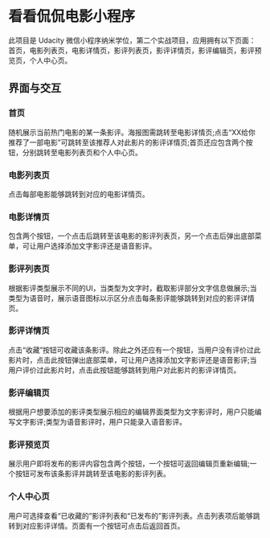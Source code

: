 # 看看侃侃电影小程序

此项目是 Udacity 微信小程序纳米学位，第二个实战项目，应用拥有以下页面：首页，电影列表页，电影详情页，影评列表页，影评详情页，影评编辑页，影评预览页，个人中心页。

## 界面与交互

### 首页

随机展示当前热门电影的某一条影评。海报图需跳转至电影详情页;点击“XX给你推荐了一部电影”可跳转至该推荐人对此影片的影评详情页;首页还应包含两个按钮，分别跳转至电影列表页和个人中心页。

### 电影列表页

点击每部电影能够跳转到对应的电影详情页。

### 电影详情页

包含两个按钮，一个点击后跳转至该电影的影评列表页，另一个点击后弹出底部菜单，可让用户选择添加文字影评还是语音影评。

### 影评列表页

根据影评类型展示不同的UI，当类型为文字时，截取影评部分文字信息做展示;当类型为语音时，展示语音图标以示区分点击每条影评能够跳转到对应的影评详情页。

### 影评详情页

点击“收藏”按钮可收藏该条影评。除此之外还应有一个按钮，当用户没有评价过此影片时，点击此按钮弹出底部菜单，可让用户选择添加文字影评还是语音影评;当用户评价过此影片时，点击此按钮能够跳转到用户对此影片的影评详情页。

### 影评编辑页

根据用户想要添加的影评类型展示相应的编辑界面类型为文字影评时，用户只能编写文字影评;类型为语音影评时，用户只能录入语音影评。

### 影评预览页

展示用户即将发布的影评内容包含两个按钮，一个按钮可返回编辑页重新编辑;一个按钮可发布该条影评并跳转至该电影的影评列表。

### 个人中心页

用户可选择查看“已收藏的”影评列表和“已发布的”影评列表。点击列表项后能够跳转到对应影评详情。页面有一个按钮可点击后返回首页。